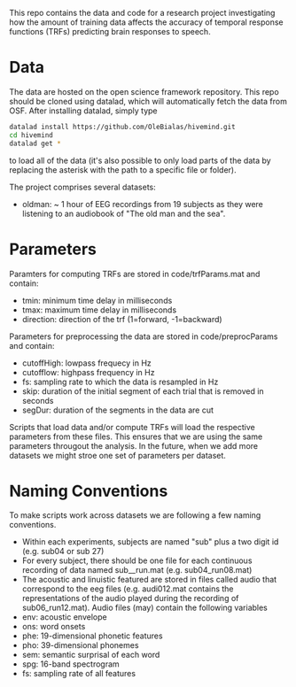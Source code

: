 This repo contains the data and code for a research project investigating how the
amount of training data affects the accuracy of temporal response functions (TRFs)
predicting brain responses to speech.

# Data
The data are hosted on the open science framework repository. This repo should be
cloned using datalad, which will automatically fetch the data from OSF.
After installing datalad, simply type
```sh
datalad install https://github.com/OleBialas/hivemind.git
cd hivemind
datalad get *
```
to load all of the data (it's also possible to only load parts of the data by
replacing the asterisk with the path to a specific file or folder).

The project comprises several datasets:
- oldman: ~ 1 hour of EEG recordings from 19 subjects as they were listening to an
    audiobook of "The old man and the sea".
    
# Parameters
Paramters for computing TRFs are stored in code/trfParams.mat and contain:
- tmin: minimum time delay in milliseconds
- tmax: maximum time delay in milliseconds
- direction: direction of the trf (1=forward, -1=backward)

Parameters for preprocessing the data are stored in code/preprocParams and contain:
- cutoffHigh: lowpass frequecy in Hz
- cutofflow: highpass frequency in Hz
- fs: sampling rate to which the data is resampled in Hz
- skip: duration of the initial segment of each trial that is removed in seconds
- segDur: duration of the segments in the data are cut

Scripts that load data and/or compute TRFs will load the respective parameters from these files. This ensures that we are using the same parameters througout the analysis. In the future, when we add more datasets we might stroe one set of parameters per dataset.

# Naming Conventions
To make scripts work across datasets we are following a few naming conventions.
- Within each experiments, subjects are named "sub" plus a two digit id (e.g. sub04 or sub 27)
- For every subject, there should be one file for each continuous recording of data named sub_<SUBJECID>_run<RUNID>.mat (e.g. sub04_run08.mat)
- The acoustic and linuistic featured are stored in files called audio that correspond to the eeg files (e.g. audi012.mat contains the representations of the audio played during the recording of sub06_run12.mat). Audio files (may) contain the following variables
- env: acoustic envelope
- ons: word onsets
- phe: 19-dimensional phonetic features
- pho: 39-dimensional phonemes
- sem: semantic surprisal of each word
- spg: 16-band spectrogram
- fs: sampling rate of all features





